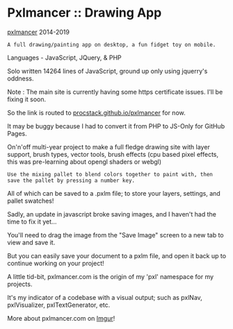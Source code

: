 # Pxlmancer :: Drawing App

[pxlmancer](https://procstack.github.io/pxlmancer/index.htm) 2014-2019

    A full drawing/painting app on desktop, a fun fidget toy on mobile.
    
Languages - JavaScript, JQuery, & PHP
    
Solo written 14264 lines of JavaScript, ground up only using jquerry's oddness.

Note : The main site is currently having some https certificate issues.  I'll be fixing it soon.
    
   So the link is routed to [procstack.github.io/pxlmancer](https://procstack.github.io/pxlmancer/index.htm) for now.
    
   It may be buggy because I had to convert it from PHP to JS-Only for GitHub Pages.

 On'n'off multi-year project to make a full fledge drawing site with layer support, brush types, vector tools, brush effects (cpu based pixel effects, this was pre-learning about opengl shaders or webgl)

    Use the mixing pallet to blend colors together to paint with, then save the pallet by pressing a number key.
      
All of which can be saved to a .pxlm file; to store your layers, settings, and pallet swatches!

   Sadly, an update in javascript broke saving images, and I haven't had the time to fix it yet...
    
You'll need to drag the image from the "Save Image" screen to a new tab to view and save it.
    
But you can easily save your document to a pxlm file, and open it back up to continue working on your project!

   A little tid-bit, pxlmancer.com is the origin of my 'pxl' namespace for my projects.
    
It's my indicator of a codebase with a visual output; such as pxlNav, pxlVisualizer, pxlTextGenerator, etc.

More about pxlmancer.com on [Imgur](https://imgur.com/gallery/8lSW1)!